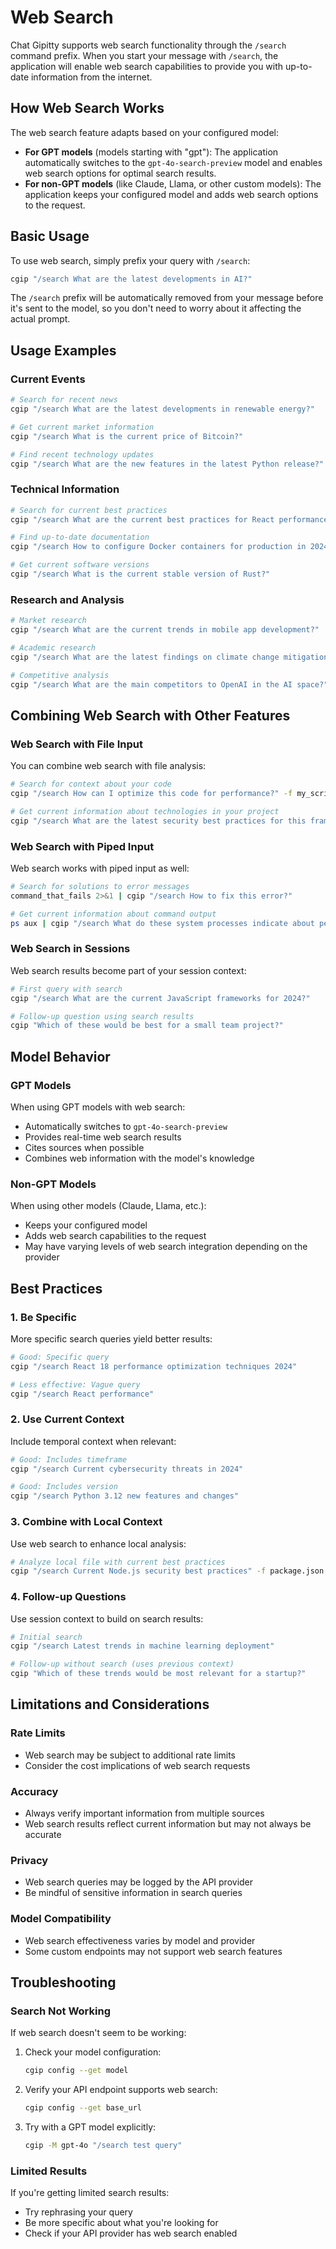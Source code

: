 # Web Search

Chat Gipitty supports web search functionality through the `/search` command prefix. When you start your message with `/search`, the application will enable web search capabilities to provide you with up-to-date information from the internet.

## How Web Search Works

The web search feature adapts based on your configured model:

- **For GPT models** (models starting with "gpt"): The application automatically switches to the `gpt-4o-search-preview` model and enables web search options for optimal search results.
- **For non-GPT models** (like Claude, Llama, or other custom models): The application keeps your configured model and adds web search options to the request.

## Basic Usage

To use web search, simply prefix your query with `/search`:

```bash
cgip "/search What are the latest developments in AI?"
```

The `/search` prefix will be automatically removed from your message before it's sent to the model, so you don't need to worry about it affecting the actual prompt.

## Usage Examples

### Current Events
```bash
# Search for recent news
cgip "/search What are the latest developments in renewable energy?"

# Get current market information
cgip "/search What is the current price of Bitcoin?"

# Find recent technology updates
cgip "/search What are the new features in the latest Python release?"
```

### Technical Information
```bash
# Search for current best practices
cgip "/search What are the current best practices for React performance optimization?"

# Find up-to-date documentation
cgip "/search How to configure Docker containers for production in 2024?"

# Get current software versions
cgip "/search What is the current stable version of Rust?"
```

### Research and Analysis
```bash
# Market research
cgip "/search What are the current trends in mobile app development?"

# Academic research
cgip "/search What are the latest findings on climate change mitigation?"

# Competitive analysis
cgip "/search What are the main competitors to OpenAI in the AI space?"
```

## Combining Web Search with Other Features

### Web Search with File Input
You can combine web search with file analysis:

```bash
# Search for context about your code
cgip "/search How can I optimize this code for performance?" -f my_script.py

# Get current information about technologies in your project
cgip "/search What are the latest security best practices for this framework?" -f package.json
```

### Web Search with Piped Input
Web search works with piped input as well:

```bash
# Search for solutions to error messages
command_that_fails 2>&1 | cgip "/search How to fix this error?"

# Get current information about command output
ps aux | cgip "/search What do these system processes indicate about performance?"
```

### Web Search in Sessions
Web search results become part of your session context:

```bash
# First query with search
cgip "/search What are the current JavaScript frameworks for 2024?"

# Follow-up question using search results
cgip "Which of these would be best for a small team project?"
```

## Model Behavior

### GPT Models
When using GPT models with web search:
- Automatically switches to `gpt-4o-search-preview`
- Provides real-time web search results
- Cites sources when possible
- Combines web information with the model's knowledge

### Non-GPT Models
When using other models (Claude, Llama, etc.):
- Keeps your configured model
- Adds web search capabilities to the request
- May have varying levels of web search integration depending on the provider

## Best Practices

### 1. Be Specific
More specific search queries yield better results:

```bash
# Good: Specific query
cgip "/search React 18 performance optimization techniques 2024"

# Less effective: Vague query
cgip "/search React performance"
```

### 2. Use Current Context
Include temporal context when relevant:

```bash
# Good: Includes timeframe
cgip "/search Current cybersecurity threats in 2024"

# Good: Includes version
cgip "/search Python 3.12 new features and changes"
```

### 3. Combine with Local Context
Use web search to enhance local analysis:

```bash
# Analyze local file with current best practices
cgip "/search Current Node.js security best practices" -f package.json
```

### 4. Follow-up Questions
Use session context to build on search results:

```bash
# Initial search
cgip "/search Latest trends in machine learning deployment"

# Follow-up without search (uses previous context)
cgip "Which of these trends would be most relevant for a startup?"
```

## Limitations and Considerations

### Rate Limits
- Web search may be subject to additional rate limits
- Consider the cost implications of web search requests

### Accuracy
- Always verify important information from multiple sources
- Web search results reflect current information but may not always be accurate

### Privacy
- Web search queries may be logged by the API provider
- Be mindful of sensitive information in search queries

### Model Compatibility
- Web search effectiveness varies by model and provider
- Some custom endpoints may not support web search features

## Troubleshooting

### Search Not Working
If web search doesn't seem to be working:

1. Check your model configuration:
   ```bash
   cgip config --get model
   ```

2. Verify your API endpoint supports web search:
   ```bash
   cgip config --get base_url
   ```

3. Try with a GPT model explicitly:
   ```bash
   cgip -M gpt-4o "/search test query"
   ```

### Limited Results
If you're getting limited search results:
- Try rephrasing your query
- Be more specific about what you're looking for
- Check if your API provider has web search enabled
